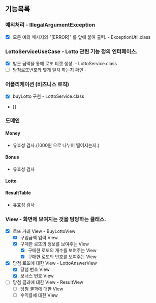 ## 기능목록

### 예외처리 - IllegalArgumentException
- [X] 모든 예외 메시지의 "[ERROR]" 를 앞에 붙여 출력. - ExceptionUtil.class

### LottoServiceUseCase - Lotto 관련 기능 정의 인터페이스.
- [X] 받은 금액을 통해 로또 티켓 생성. - LottoService.class
- [ ] 당첨로또번호와 몇개 일치 하는지 확인 -  

### 어플리케이션 (비즈니스 로직)
- [X] buyLotto 구현 - LottoService.class
- []

### 도메인 
#### Money
- 유효성 검사.(1000원 으로 나누어 떨어지는지.)

#### Bonus
- 유효성 검사

#### Lotto
#### ResultTable
- 유효성 검사

### View - 화면에 보여지는 것을 담당하는 클래스.
- [X] 로또 거래 View - BuyLottoView
  - [X] 구입금액 입력 View
  - [X] 구매한 로또의 정보를 보여주는 View
    - [X] 구매한 로또의 개수를 보여주는 View
    - [X] 구매한 로또의 번호를 보여주는 View

- [X] 당첨 로또에 대한 View - LottoAnswerView
  - [X] 당첨 번호 View
  - [X] 보너스 번호 View

- [ ] 당첨 결과에 대한 View - ResultView
  - [ ] 당첨 결과에 대한 View
  - [ ] 수익률에 대한 View
